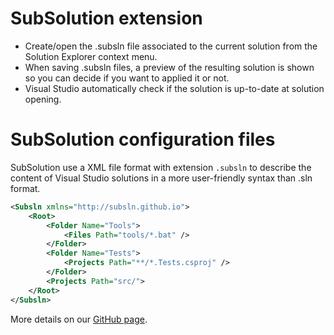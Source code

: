 # SubSolution extension

- Create/open the .subsln file associated to the current solution from the Solution Explorer context menu.
- When saving .subsln files, a preview of the resulting solution is shown so you can decide if you want to applied it or not.
- Visual Studio automatically check if the solution is up-to-date at solution opening.

# SubSolution configuration files

SubSolution use a XML file format with extension `.subsln` to describe the content of Visual Studio solutions in a more user-friendly syntax than .sln format.

```xml
<Subsln xmlns="http://subsln.github.io">
    <Root>
        <Folder Name="Tools">
            <Files Path="tools/*.bat" />
        </Folder>
        <Folder Name="Tests">
            <Projects Path="**/*.Tests.csproj" />
        </Folder>
        <Projects Path="src/">
    </Root>
</Subsln>
```

More details on our [GitHub page](https://github.com/ReMinoer/SubSolution).